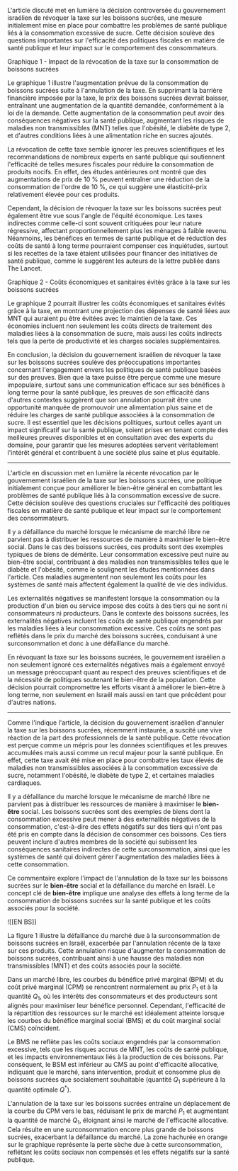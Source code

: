 
L'article discuté met en lumière la décision controversée du gouvernement israélien de révoquer la taxe sur les boissons sucrées, une mesure initialement mise en place pour combattre les problèmes de santé publique liés à la consommation excessive de sucre. Cette décision soulève des questions importantes sur l'efficacité des politiques fiscales en matière de santé publique et leur impact sur le comportement des consommateurs.

Graphique 1 - Impact de la révocation de la taxe sur la consommation de boissons sucrées

Le graphique 1 illustre l'augmentation prévue de la consommation de boissons sucrées suite à l'annulation de la taxe. En supprimant la barrière financière imposée par la taxe, le prix des boissons sucrées devrait baisser, entraînant une augmentation de la quantité demandée, conformément à la loi de la demande. Cette augmentation de la consommation peut avoir des conséquences négatives sur la santé publique, augmentant les risques de maladies non transmissibles (MNT) telles que l'obésité, le diabète de type 2, et d'autres conditions liées à une alimentation riche en sucres ajoutés.

La révocation de cette taxe semble ignorer les preuves scientifiques et les recommandations de nombreux experts en santé publique qui soutiennent l'efficacité de telles mesures fiscales pour réduire la consommation de produits nocifs. En effet, des études antérieures ont montré que des augmentations de prix de 10 % peuvent entraîner une réduction de la consommation de l'ordre de 10 %, ce qui suggère une élasticité-prix relativement élevée pour ces produits.

Cependant, la décision de révoquer la taxe sur les boissons sucrées peut également être vue sous l'angle de l'équité économique. Les taxes indirectes comme celle-ci sont souvent critiquées pour leur nature régressive, affectant proportionnellement plus les ménages à faible revenu. Néanmoins, les bénéfices en termes de santé publique et de réduction des coûts de santé à long terme pourraient compenser ces inquiétudes, surtout si les recettes de la taxe étaient utilisées pour financer des initiatives de santé publique, comme le suggèrent les auteurs de la lettre publiée dans The Lancet.

Graphique 2 - Coûts économiques et sanitaires évités grâce à la taxe sur les boissons sucrées

Le graphique 2 pourrait illustrer les coûts économiques et sanitaires évités grâce à la taxe, en montrant une projection des dépenses de santé liées aux MNT qui auraient pu être évitées avec le maintien de la taxe. Ces économies incluent non seulement les coûts directs de traitement des maladies liées à la consommation de sucre, mais aussi les coûts indirects tels que la perte de productivité et les charges sociales supplémentaires.

En conclusion, la décision du gouvernement israélien de révoquer la taxe sur les boissons sucrées soulève des préoccupations importantes concernant l'engagement envers les politiques de santé publique basées sur des preuves. Bien que la taxe puisse être perçue comme une mesure impopulaire, surtout sans une communication efficace sur ses bénéfices à long terme pour la santé publique, les preuves de son efficacité dans d'autres contextes suggèrent que son annulation pourrait être une opportunité manquée de promouvoir une alimentation plus saine et de réduire les charges de santé publique associées à la consommation de sucre. Il est essentiel que les décisions politiques, surtout celles ayant un impact significatif sur la santé publique, soient prises en tenant compte des meilleures preuves disponibles et en consultation avec des experts du domaine, pour garantir que les mesures adoptées servent véritablement l'intérêt général et contribuent à une société plus saine et plus équitable.

---

L'article en discussion met en lumière la récente révocation par le gouvernement israélien de la taxe sur les boissons sucrées, une politique initialement conçue pour améliorer le bien-être général en combattant les problèmes de santé publique liés à la consommation excessive de sucre. Cette décision soulève des questions cruciales sur l'efficacité des politiques fiscales en matière de santé publique et leur impact sur le comportement des consommateurs.

Il y a défaillance du marché lorsque le mécanisme de marché libre ne parvient pas à distribuer les ressources de manière à maximiser le bien-être social. Dans le cas des boissons sucrées, ces produits sont des exemples typiques de biens de démérite. Leur consommation excessive peut nuire au bien-être social, contribuant à des maladies non transmissibles telles que le diabète et l'obésité, comme le soulignent les études mentionnées dans l'article. Ces maladies augmentent non seulement les coûts pour les systèmes de santé mais affectent également la qualité de vie des individus.

Les externalités négatives se manifestent lorsque la consommation ou la production d'un bien ou service impose des coûts à des tiers qui ne sont ni consommateurs ni producteurs. Dans le contexte des boissons sucrées, les externalités négatives incluent les coûts de santé publique engendrés par les maladies liées à leur consommation excessive. Ces coûts ne sont pas reflétés dans le prix du marché des boissons sucrées, conduisant à une surconsommation et donc à une défaillance du marché.

En révoquant la taxe sur les boissons sucrées, le gouvernement israélien a non seulement ignoré ces externalités négatives mais a également envoyé un message préoccupant quant au respect des preuves scientifiques et de la nécessité de politiques soutenant le bien-être de la population. Cette décision pourrait compromettre les efforts visant à améliorer le bien-être à long terme, non seulement en Israël mais aussi en tant que précédent pour d'autres nations.

---

Comme l'indique l'article, la décision du gouvernement israélien d'annuler la taxe sur les boissons sucrées, récemment instaurée, a suscité une vive réaction de la part des professionnels de la santé publique. Cette révocation est perçue comme un mépris pour les données scientifiques et les preuves accumulées mais aussi comme un recul majeur pour la santé publique. En effet, cette taxe avait été mise en place pour combattre les taux élevés de maladies non transmissibles associées à la consommation excessive de sucre, notamment l'obésité, le diabète de type 2, et certaines maladies cardiaques.

Il y a défaillance du marché lorsque le mécanisme de marché libre ne parvient pas à distribuer les ressources de manière à maximiser le **bien-être** social. Les boissons sucrées sont des exemples de biens dont la consommation excessive peut mener à des externalités négatives de la consommation, c'est-à-dire des effets négatifs sur des tiers qui n'ont pas été pris en compte dans la décision de consommer ces boissons. Ces tiers peuvent inclure d'autres membres de la société qui subissent les conséquences sanitaires indirectes de cette surconsommation, ainsi que les systèmes de santé qui doivent gérer l'augmentation des maladies liées à cette consommation.

Ce commentaire explore l'impact de l'annulation de la taxe sur les boissons sucrées sur le **bien-être** social et la défaillance du marché en Israël. Le concept clé de **bien-être** implique une analyse des effets à long terme de la consommation de boissons sucrées sur la santé publique et les coûts associés pour la société.

![[EN BS]]

La figure 1 illustre la défaillance du marché due à la surconsommation de boissons sucrées en Israël, exacerbée par l'annulation récente de la taxe sur ces produits. Cette annulation risque d'augmenter la consommation de boissons sucrées, contribuant ainsi à une hausse des maladies non transmissibles (MNT) et des coûts associés pour la société.

Dans un marché libre, les courbes du bénéfice privé marginal (BPM) et du coût privé marginal (CPM) se rencontrent normalement au prix $P_1$ et à la quantité $Q_1$, où les intérêts des consommateurs et des producteurs sont alignés pour maximiser leur bénéfice personnel. Cependant, l'efficacité de la répartition des ressources sur le marché est idéalement atteinte lorsque les courbes du bénéfice marginal social (BMS) et du coût marginal social (CMS) coïncident.

Le BMS ne reflète pas les coûts sociaux engendrés par la consommation excessive, tels que les risques accrus de MNT, les coûts de santé publique, et les impacts environnementaux liés à la production de ces boissons. Par conséquent, le BSM est inférieur au CMS au point d'efficacité allocative, indiquant que le marché, sans intervention, produit et consomme plus de boissons sucrées que socialement souhaitable (quantité $Q_1$ supérieure à la quantité optimale $Q^*$).

L'annulation de la taxe sur les boissons sucrées entraîne un déplacement de la courbe du CPM vers le bas, réduisant le prix de marché $P_1$ et augmentant la quantité de marché $Q_1$, éloignant ainsi le marché de l'efficacité allocative. Cela résulte en une surconsommation encore plus grande de boissons sucrées, exacerbant la défaillance du marché. La zone hachurée en orange sur le graphique représente la perte sèche due à cette surconsommation, reflétant les coûts sociaux non compensés et les effets négatifs sur la santé publique.

